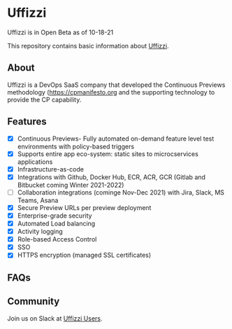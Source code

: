 # Uffizzi

Uffizzi is in Open Beta as of 10-18-21

This repository contains basic information about [Uffizzi](https://uffizzi.com).

## About
Uffizzi is a DevOps SaaS company that developed the Continuous Previews methodology (https://cpmanifesto.org and the supporting technology to provide the CP capability.  

## Features
- [x] Continuous Previews- Fully automated on-demand feature level test environments with policy-based triggers
- [x] Supports entire app eco-system: static sites to microcservices applications
- [x] Infrastructure-as-code
- [x] Integrations with Github, Docker Hub, ECR, ACR, GCR (Gitlab and Bitbucket coming Winter 2021-2022)
- [ ] Collaboration integrations (cominge Nov-Dec 2021) with Jira, Slack, MS Teams, Asana
- [x] Secure Preview URLs per preview deployment
- [x] Enterprise-grade security
- [x] Automated Load balancing
- [x] Activity logging
- [x] Role-based Access Control
- [x] SSO
- [x] HTTPS encryption (managed SSL certificates)

## FAQs


## Community
Join us on Slack at [Uffizzi Users](https://join.slack.com/t/uffizzi/shared_invite/zt-ffr4o3x0-J~0yVT6qgFV~wmGm19Ux9A).


